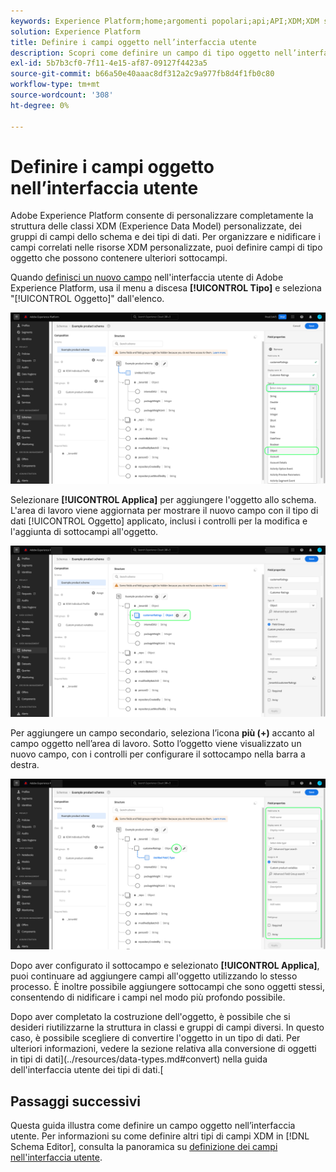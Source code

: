 ```yaml
---
keywords: Experience Platform;home;argomenti popolari;api;API;XDM;XDM system;experience data model;data model;ui;workspace;object;field;
solution: Experience Platform
title: Definire i campi oggetto nell’interfaccia utente
description: Scopri come definire un campo di tipo oggetto nell’interfaccia utente di Experience Platform.
exl-id: 5b7b3cf0-7f11-4e15-af87-09127f4423a5
source-git-commit: b66a50e40aaac8df312a2c9a977fb8d4f1fb0c80
workflow-type: tm+mt
source-wordcount: '308'
ht-degree: 0%

---
```


# Definire i campi oggetto nell’interfaccia utente

Adobe Experience Platform consente di personalizzare completamente la struttura delle classi XDM (Experience Data Model) personalizzate, dei gruppi di campi dello schema e dei tipi di dati. Per organizzare e nidificare i campi correlati nelle risorse XDM personalizzate, puoi definire campi di tipo oggetto che possono contenere ulteriori sottocampi.

Quando [definisci un nuovo campo](./overview.md#define) nell&#39;interfaccia utente di Adobe Experience Platform, usa il menu a discesa **[!UICONTROL Tipo]** e seleziona &quot;[!UICONTROL Oggetto]&quot; dall&#39;elenco.

![](../../images/ui/fields/special/object.png)

Selezionare **[!UICONTROL Applica]** per aggiungere l&#39;oggetto allo schema. L&#39;area di lavoro viene aggiornata per mostrare il nuovo campo con il tipo di dati [!UICONTROL Oggetto] applicato, inclusi i controlli per la modifica e l&#39;aggiunta di sottocampi all&#39;oggetto.

![](../../images/ui/fields/special/object-applied.png)

Per aggiungere un campo secondario, seleziona l’icona **più (+)** accanto al campo oggetto nell’area di lavoro. Sotto l’oggetto viene visualizzato un nuovo campo, con i controlli per configurare il sottocampo nella barra a destra.

![](../../images/ui/fields/special/object-add-field.png)

Dopo aver configurato il sottocampo e selezionato **[!UICONTROL Applica]**, puoi continuare ad aggiungere campi all&#39;oggetto utilizzando lo stesso processo. È inoltre possibile aggiungere sottocampi che sono oggetti stessi, consentendo di nidificare i campi nel modo più profondo possibile.

Dopo aver completato la costruzione dell&#39;oggetto, è possibile che si desideri riutilizzarne la struttura in classi e gruppi di campi diversi. In questo caso, è possibile scegliere di convertire l&#39;oggetto in un tipo di dati. Per ulteriori informazioni, vedere la sezione relativa alla conversione di oggetti in tipi di dati](../resources/data-types.md#convert) nella guida dell&#39;interfaccia utente dei tipi di dati.[

## Passaggi successivi

Questa guida illustra come definire un campo oggetto nell’interfaccia utente. Per informazioni su come definire altri tipi di campi XDM in [!DNL Schema Editor], consulta la panoramica su [definizione dei campi nell&#39;interfaccia utente](./overview.md#special).
